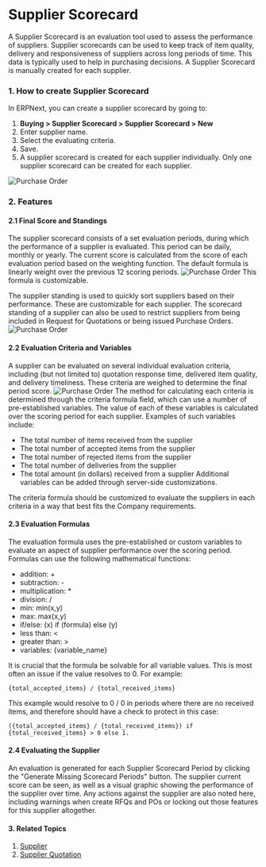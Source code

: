 <!-- add-breadcrumbs -->
# Supplier Scorecard

A Supplier Scorecard is an evaluation tool used to assess the performance of 
suppliers. Supplier scorecards can be used to keep track of item quality, 
delivery and responsiveness of suppliers across long periods of time. This data 
is typically used to help in purchasing decisions.
A Supplier Scorecard is manually created for each supplier.

### 1. How to create Supplier Scorecard

In ERPNext, you can create a supplier scorecard by going to:

1. **Buying > Supplier Scorecard > Supplier Scorecard > New**
2. Enter supplier name.
3. Select the evaluating criteria.
4. Save.
5. A supplier scorecard is created for each supplier individually. Only one supplier scorecard can be created for each supplier. 
<img class="screenshot" alt="Purchase Order" src="{{docs_base_url}}/assets/img/buying/supplier-scorecard.png">


### 2. Features
#### 2.1 Final Score and Standings
The supplier scorecard consists of a set evaluation periods, during which the performance of a supplier is evaluated. This period can be daily, monthly or yearly. The current score is calculated from the score of each evaluation period based on the weighting function. The default formula is linearly weight over the previous 12 scoring periods. 
<img class="screenshot" alt="Purchase Order" src="{{docs_base_url}}/assets/img/buying/supplier-scorecard-weighing.png">
This formula is customizable.

The supplier standing is used to quickly sort suppliers based on their performance. These are customizable for each supplier. 
The scorecard standing of a supplier can also be used to restrict suppliers from being included in Request for Quotations or 
being issued Purchase Orders.
<img class="screenshot" alt="Purchase Order" src="{{docs_base_url}}/assets/img/buying/supplier-scorecard-standing.png">

#### 2.2 Evaluation Criteria and Variables
A supplier can be evaluated on several individual evaluation criteria, including (but not limited to) quotation response time, 
delivered item quality, and delivery timeliness. These criteria are weighed to determine the final period score.
<img class="screenshot" alt="Purchase Order" src="{{docs_base_url}}/assets/img/buying/supplier-scorecard-criteria.png">
The method for calculating each criteria is determined through the criteria formula field, which can use a number of pre-established variables.
The value of each of these variables is calculated over the scoring period for each supplier. Examples of such variables include:

 - The total number of items received from the supplier
 - The total number of accepted items from the supplier
 - The total number of rejected items from the supplier
 - The total number of deliveries from the supplier
 - The total amount (in dollars) received from a supplier
Additional variables can be added through server-side customizations.

The criteria formula should be customized to evaluate the suppliers in each criteria in a way that best fits the Company requirements.

#### 2.3 Evaluation Formulas
The evaluation formula uses the pre-established or custom variables to evaluate an aspect of supplier performance over the scoring period. Formulas can use the following mathematical functions:

* addition: + 
* subtraction: -
* multiplication: *
* division: /
* min: min(x,y)
* max: max(x,y)
* if/else: (x) if (formula) else (y)
* less than: <
* greater than: >
* variables: {variable_name}

It is crucial that the formula be solvable for all variable values. This is most often an issue if the value resolves to 0. For example:
```
{total_accepted_items} / {total_received_items}
```

This example would resolve to 0 / 0 in periods where there are no received items, and therefore should have a check to protect in this case:
```
({total_accepted_items} / {total_received_items}) if {total_received_items} > 0 else 1.
```

#### 2.4 Evaluating the Supplier
An evaluation is generated for each Supplier Scorecard Period by clicking the "Generate Missing Scorecard Periods" button. The supplier 
current score can be seen, as well as a visual graphic showing the performance of the supplier over time. Any actions against the supplier 
are also noted here, including warnings when create RFQs and POs or locking out those features for this supplier altogether.

#### 3. Related Topics
1. [Supplier](/docs/user/manual/en/buying/supplier)
1. [Supplier Quotation](/docs/user/manual/en/buying/supplier-quotation)